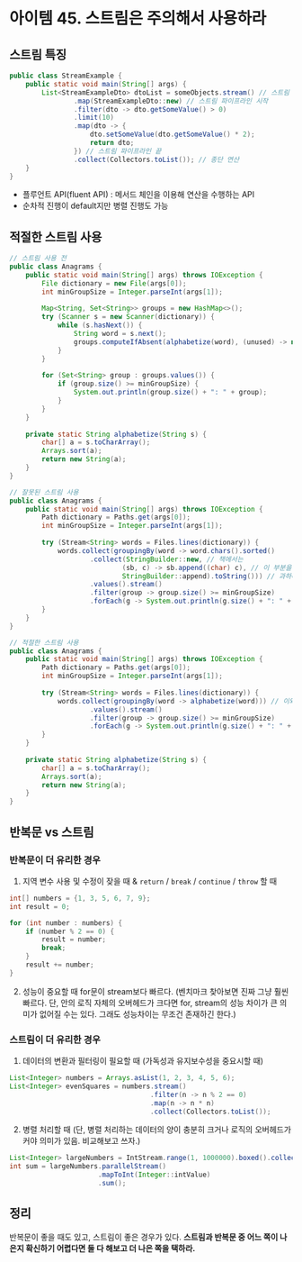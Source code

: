 # 아이템 45. 스트림은 주의해서 사용하라

## 스트림 특징

```java
public class StreamExample {
    public static void main(String[] args) {
        List<StreamExampleDto> dtoList = someObjects.stream() // 스트림
                .map(StreamExampleDto::new) // 스트림 파이프라인 시작
                .filter(dto -> dto.getSomeValue() > 0)
                .limit(10)
                .map(dto -> {
                    dto.setSomeValue(dto.getSomeValue() * 2);
                    return dto;
                }) // 스트림 파이프라인 끝
                .collect(Collectors.toList()); // 종단 연산
    }
}
```

- 플루언트 API(fluent API) : 메서드 체인을 이용해 연산을 수행하는 API
- 순차적 진행이 default지만 병렬 진행도 가능

## 적절한 스트림 사용

```java
// 스트림 사용 전
public class Anagrams {
    public static void main(String[] args) throws IOException {
        File dictionary = new File(args[0]);
        int minGroupSize = Integer.parseInt(args[1]);
        
        Map<String, Set<String>> groups = new HashMap<>();
        try (Scanner s = new Scanner(dictionary)) {
            while (s.hasNext()) {
                String word = s.next();
                groups.computeIfAbsent(alphabetize(word), (unused) -> new TreeSet<>()).add(word);
            }
        }
        
        for (Set<String> group : groups.values()) {
            if (group.size() >= minGroupSize) {
                System.out.println(group.size() + ": " + group);
            }
        }
    }
    
    private static String alphabetize(String s) {
        char[] a = s.toCharArray();
        Arrays.sort(a);
        return new String(a);
    }
}
```

```java
// 잘못된 스트림 사용
public class Anagrams {
    public static void main(String[] args) throws IOException {
        Path dictionary = Paths.get(args[0]);
        int minGroupSize = Integer.parseInt(args[1]);
        
        try (Stream<String> words = Files.lines(dictionary)) {
            words.collect(groupingBy(word -> word.chars().sorted()
                    .collect(StringBuilder::new, // 책에서는
                            (sb, c) -> sb.append((char) c), // 이 부분을 
                            StringBuilder::append).toString())) // 과하다고 말하고 있다.
                    .values().stream()
                    .filter(group -> group.size() >= minGroupSize)
                    .forEach(g -> System.out.println(g.size() + ": " + g));
        }
    }
}
```

```java
// 적절한 스트림 사용
public class Anagrams {
    public static void main(String[] args) throws IOException {
        Path dictionary = Paths.get(args[0]);
        int minGroupSize = Integer.parseInt(args[1]);
        
        try (Stream<String> words = Files.lines(dictionary)) {
            words.collect(groupingBy(word -> alphabetize(word))) // 이와 같이 도우미 메서드를 사용하여 리팩토링!
                    .values().stream()
                    .filter(group -> group.size() >= minGroupSize)
                    .forEach(g -> System.out.println(g.size() + ": " + g));
        }
    }
    
    private static String alphabetize(String s) {
        char[] a = s.toCharArray();
        Arrays.sort(a);
        return new String(a);
    }
}
```

## 반복문 vs 스트림

### 반복문이 더 유리한 경우

1. 지역 변수 사용 및 수정이 잦을 때 & `return` / `break` / `continue` / `throw` 할 때
```java
int[] numbers = {1, 3, 5, 6, 7, 9};
int result = 0;

for (int number : numbers) {
    if (number % 2 == 0) {
        result = number;
        break;
    }
    result += number;
}
```

2. 성능이 중요할 때
for문이 stream보다 빠르다. (벤치마크 찾아보면 진짜 그냥 훨씬 빠르다. 단, 안의 로직 자체의 오버헤드가 크다면 for, stream의 성능 차이가 큰 의미가 없어질 수는 있다. 그래도 성능차이는 무조건 존재하긴 한다.)

### 스트림이 더 유리한 경우

1. 데이터의 변환과 필터링이 필요할 때 (가독성과 유지보수성을 중요시할 때)

```java
List<Integer> numbers = Arrays.asList(1, 2, 3, 4, 5, 6);
List<Integer> evenSquares = numbers.stream()
                                   .filter(n -> n % 2 == 0)
                                   .map(n -> n * n)
                                   .collect(Collectors.toList());
```

2. 병렬 처리할 때 (단, 병렬 처리하는 데이터의 양이 충분히 크거나 로직의 오버헤드가 커야 의미가 있음. 비교해보고 쓰자.)

```java
List<Integer> largeNumbers = IntStream.range(1, 1000000).boxed().collect(Collectors.toList());
int sum = largeNumbers.parallelStream()
                      .mapToInt(Integer::intValue)
                      .sum();
```

## 정리

반복문이 좋을 때도 있고, 스트림이 좋은 경우가 있다.
**스트림과 반복문 중 어느 쪽이 나은지 확신하기 어렵다면 둘 다 해보고 더 나은 쪽을 택하라.**
